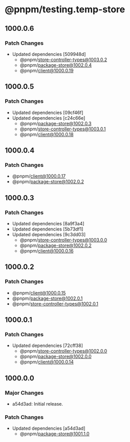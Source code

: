 # @pnpm/testing.temp-store

## 1000.0.6

### Patch Changes

- Updated dependencies [509948d]
  - @pnpm/store-controller-types@1003.0.2
  - @pnpm/package-store@1002.0.4
  - @pnpm/client@1000.0.19

## 1000.0.5

### Patch Changes

- Updated dependencies [09cf46f]
- Updated dependencies [c24c66e]
  - @pnpm/package-store@1002.0.3
  - @pnpm/store-controller-types@1003.0.1
  - @pnpm/client@1000.0.18

## 1000.0.4

### Patch Changes

- @pnpm/client@1000.0.17
- @pnpm/package-store@1002.0.2

## 1000.0.3

### Patch Changes

- Updated dependencies [8a9f3a4]
- Updated dependencies [5b73df1]
- Updated dependencies [9c3dd03]
  - @pnpm/store-controller-types@1003.0.0
  - @pnpm/package-store@1002.0.2
  - @pnpm/client@1000.0.16

## 1000.0.2

### Patch Changes

- @pnpm/client@1000.0.15
- @pnpm/package-store@1002.0.1
- @pnpm/store-controller-types@1002.0.1

## 1000.0.1

### Patch Changes

- Updated dependencies [72cff38]
  - @pnpm/store-controller-types@1002.0.0
  - @pnpm/package-store@1002.0.0
  - @pnpm/client@1000.0.14

## 1000.0.0

### Major Changes

- a54d3ad: Initial release.

### Patch Changes

- Updated dependencies [a54d3ad]
  - @pnpm/package-store@1001.1.0
